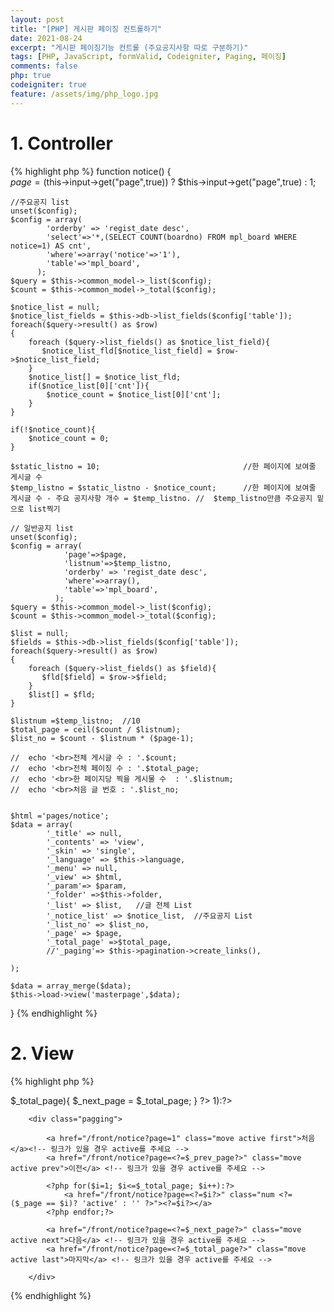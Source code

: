```yaml
---
layout: post
title: "[PHP] 게시판 페이징 컨트롤하기"
date: 2021-08-24
excerpt: "게시판 페이징기능 컨트롤 (주요공지사항 따로 구분하기)"
tags: [PHP, JavaScript, formValid, Codeigniter, Paging, 페이징]
comments: false
php: true
codeigniter: true
feature: /assets/img/php_logo.jpg
---
```



# 1. Controller
{% highlight php %}
 function notice()
{  
	$page = ($this->input->get("page",true)) ? $this->input->get("page",true) : 1;

	//주요공지 list
	unset($config);
	$config = array(   
			'orderby' => 'regist_date desc',
			'select'=>'*,(SELECT COUNT(boardno) FROM mpl_board WHERE notice=1) AS cnt',
			'where'=>array('notice'=>'1'), 
            'table'=>'mpl_board',
		  );
	$query = $this->common_model->_list($config);
	$count = $this->common_model->_total($config); 
	 
	$notice_list = null;
	$notice_list_fields = $this->db->list_fields($config['table']);
	foreach($query->result() as $row)
	{
		foreach ($query->list_fields() as $notice_list_field){
		   $notice_list_fld[$notice_list_field] = $row->$notice_list_field;
		}
		$notice_list[] = $notice_list_fld; 
		if($notice_list[0]['cnt']){
			$notice_count = $notice_list[0]['cnt'];
		} 
	}

	if(!$notice_count){
		$notice_count = 0;
	} 
	
	$static_listno = 10;								//한 페이지에 보여줄 게시글 수
	$temp_listno = $static_listno - $notice_count;		//한 페이지에 보여줄 게시글 수 - 주요 공지사항 개수 = $temp_listno. //  $temp_listno만큼 주요공지 밑으로 list찍기

	// 일반공지 list
	unset($config);
	$config = array(
				'page'=>$page,
				'listnum'=>$temp_listno, 
				'orderby' => 'regist_date desc', 
				'where'=>array(),
				'table'=>'mpl_board',
			  );
	$query = $this->common_model->_list($config);  
	$count = $this->common_model->_total($config); 
	  
	$list = null;
	$fields = $this->db->list_fields($config['table']);
	foreach($query->result() as $row)
	{
		foreach ($query->list_fields() as $field){
		   $fld[$field] = $row->$field;
		}
		$list[] = $fld; 
	}
   
	$listnum =$temp_listno;  //10
	$total_page = ceil($count / $listnum); 
	$list_no = $count - $listnum * ($page-1);
 		
	//	echo '<br>전체 게시글 수 : '.$count;
	//	echo '<br>전체 페이징 수 : '.$total_page; 
	//	echo '<br>한 페이지당 찍을 게시물 수  : '.$listnum;
	//	echo '<br>처음 글 번호 : '.$list_no; 
		
 
	$html ='pages/notice';
	$data = array(
			'_title' => null,
			'_contents' => 'view',
			'_skin' => 'single',
			'_language' => $this->language,
			'_menu' => null,
			'_view' => $html,
			'_param'=> $param,
			'_folder' =>$this->folder,
			'_list' => $list,   //글 전체 List
			'_notice_list' => $notice_list,  //주요공지 List
			'_list_no' => $list_no,
			'_page' => $page,
			'_total_page' =>$total_page,
			//'_paging'=> $this->pagination->create_links(),
		 
	);

	$data = array_merge($data); 
	$this->load->view('masterpage',$data); 
		
}
{% endhighlight %}

# 2. View
{% highlight php %}

<?php 

	$_prev_page = $_page - 1;
	$_next_page = $_page + 1;

	if(($_page - 1) <= 0){
		$_prev_page = 1;
	}

	if(($_page + 1) > $_total_page){
		$_next_page = $_total_page;
	} 
?>

<?php if($_total_page > 1):?>
<!-- 1. 현재페이지 = $_page-->
		<div class="pagging">  
 
			<a href="/front/notice?page=1" class="move active first">처음</a><!-- 링크가 있을 경우 active를 주세요 --> 
			<a href="/front/notice?page=<?=$_prev_page?>" class="move active prev">이전</a> <!-- 링크가 있을 경우 active를 주세요 --> 
			  
			<?php for($i=1; $i<=$_total_page; $i++):?>
				<a href="/front/notice?page=<?=$i?>" class="num <?= ($_page == $i)? 'active' : '' ?>"><?=$i?></a>  
			<?php endfor;?>

			<a href="/front/notice?page=<?=$_next_page?>" class="move active next">다음</a> <!-- 링크가 있을 경우 active를 주세요 --> 
			<a href="/front/notice?page=<?=$_total_page?>" class="move active last">마지막</a> <!-- 링크가 있을 경우 active를 주세요 --> 
 
		</div> 
    
<?php endif;?>
{% endhighlight %}

